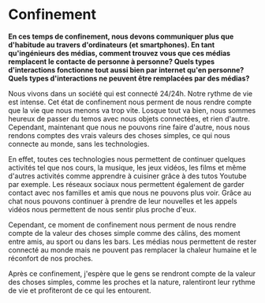 # Confinement

**En ces temps de confinement, nous devons communiquer plus que d'habitude au travers d'ordinateurs (et smartphones). En tant qu'ingénieurs des médias, comment trouvez vous que ces médias remplacent le contacte de personne à personne? Quels types d'interactions fonctionne tout aussi bien par internet qu'en personne? Quels types d'interactions ne peuvent être remplacées par des médias?**

Nous vivons dans un société qui est connecté 24/24h. Notre rythme de vie est intense. Cet état de confinement nous perment de nous rendre compte que la vie que nous menons va trop vite. Losque tout va bien, nous sommes heureux de passer du temos avec nous objets connectées, et rien d'autre. Cependant, maintenant que nous ne pouvons rine faire d'autre, nous nous rendons comptes des vrais valeurs des choses simples, ce qui nous connecte au monde, sans les technologies.

En effet, toutes ces technologies nous permettent de continuer quelques activités tel que nos cours, la musique, les jeux vidéos, les films et même d'autres activités comme apprendre à cuisiner grâce à des tutos Youtube par exemple. Les réseaux sociaux nous permettent également de garder contact avec nos familles et amis que nous ne pouvons plus voir. Grâce au chat nous pouvons continuer à prendre de leur nouvelles et les appels vidéos nous permettent de nous sentir plus proche d'eux.

Cependant, ce moment de confinement nous perment de nous rendre compte de la valeur des choses simple comme des câlins, des moment entre amis, au sport ou dans les bars. Les médias nous permettent de rester connecté au monde mais ne pouvent pas remplacer la chaleur humaine et le réconfort de nos proches.

Après ce confinement, j'espère que le gens se rendront compte de la valeur des choses simples, comme les proches et la nature, ralentiront leur rythme de vie et profiteront de ce qui les entourent.